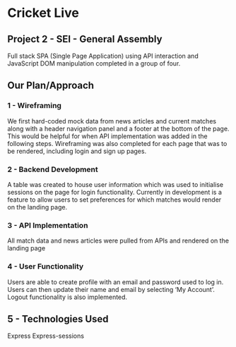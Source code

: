 # Cricket Live
## Project 2 - SEI - General Assembly
Full stack SPA (Single Page Application) using API interaction and JavaScript DOM manipulation completed in a group of four.

## Our Plan/Approach
### 1 - Wireframing
We first hard-coded mock data from news articles and current matches along with a header navigation panel and a footer at the bottom of the page. This would be helpful for when API implementation was added in the following steps.
Wireframing was also completed for each page that was to be rendered, including login and sign up pages.

### 2 - Backend Development
A table was created to house user information which was used to initialise sessions on the page for login functionality.
Currently in development is a feature to allow users to set preferences for which matches would render on the landing page.

### 3 - API Implementation
All match data and news articles were pulled from APIs and rendered on the landing page

### 4 - User Functionality
Users are able to create profile with an email and password used to log in. Users can then update their name and email by selecting ‘My Account’. Logout functionality is also implemented.

## 5 - Technologies Used
Express
Express-sessions